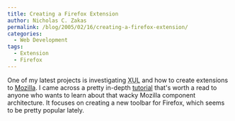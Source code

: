 ```yaml
---
title: Creating a Firefox Extension
author: Nicholas C. Zakas
permalink: /blog/2005/02/16/creating-a-firefox-extension/
categories:
  - Web Development
tags:
  - Extension
  - Firefox
---
```

One of my latest projects is investigating <acronym title="XML User Interface Language">XUL</acronym> and how to create extensions to <a title="Mozilla" rel="external" href="http://www.mozilla.org/">Mozilla</a>. I came across a pretty in-depth <a title="Firefox Toolbar Tutorial" rel="external" href="http://www.borngeek.com/firefox/tutorial/">tutorial</a> that's worth a read to anyone who wants to learn about that wacky Mozilla component architecture. It focuses on creating a new toolbar for Firefox, which seems to be pretty popular lately.
